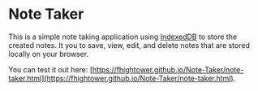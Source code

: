 # Note Taker

This is a simple note taking application using [IndexedDB](https://developer.mozilla.org/en-US/docs/Web/API/IndexedDB_API) to store the created notes.  It you to save, view, edit, and delete notes that are stored locally on your browser.

You can test it out here:
[https://fhightower.github.io/Note-Taker/note-taker.html](https://fhightower.github.io/Note-Taker/note-taker.html).